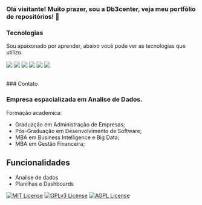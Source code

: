 ### Olá visitante! Muito prazer, sou a Db3center, veja meu portfólio de repositórios! 💾
### Tecnologias

Sou apaixonado por aprender, abaixo você pode ver as tecnologias que utilizo.

<div style="display: inline_block">
  
  <img align="center" src="https://img.shields.io/badge/Visual_Studio-5C2D91?style=for-the-badge&logo=visual%20studio&logoColor=white">
  <img align="center" src="https://img.shields.io/badge/Django-092E20?style=for-the-badge&logo=django&logoColor=green">
  <img align="center" src="https://img.shields.io/badge/Python-FFD43B?style=for-the-badge&logo=python&logoColor=blue">
  <img align="center" src="https://img.shields.io/badge/Numpy-777BB4?style=for-the-badge&logo=numpy&logoColor=white">
  <img align="center" src="https://img.shields.io/badge/Microsoft_Excel-217346?style=for-the-badge&logo=microsoft-excel&logoColor=white">
  <img align="center" src="https://img.shields.io/badge/GitHub-100000?style=for-the-badge&logo=github&logoColor=white">
</div>
<br />
<br />
### Contato

### Empresa espacializada em Analise de Dados.
Formação academica:
- Graduação em Administração de Empresas;
- Pós-Graduação em Desenvolvimento de Software;
- MBA em Business Intelligence e Big Data;
- MBA em Gestão Financeira;


## Funcionalidades
- Analise de dados
- Planilhas e Dashboards


[![MIT License](https://img.shields.io/badge/License-MIT-green.svg)](https://choosealicense.com/licenses/mit/)
[![GPLv3 License](https://img.shields.io/badge/License-GPL%20v3-yellow.svg)](https://opensource.org/licenses/)
[![AGPL License](https://img.shields.io/badge/license-AGPL-blue.svg)](http://www.gnu.org/licenses/agpl-3.0)
